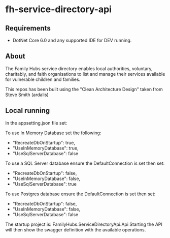 # fh-service-directory-api

## Requirements

* DotNet Core 6.0 and any supported IDE for DEV running.

## About

The Family Hubs service directory enables local authorities, voluntary, charitably, and faith organisations to list and manage their services available for vulnerable children and families.

This repos has been built using the "Clean Architecture Design" taken from Steve Smith (ardalis)

## Local running

In the appsetting.json file set:

To use In Memory Database set the following:

* "RecreateDbOnStartup": true,
* "UseInMemoryDatabase": true,
* "UseSqlServerDatabase": false

To use a SQL Server database ensure the DefaultConnection is set then set:

* "RecreateDbOnStartup": false,
* "UseInMemoryDatabase": false,
* "UseSqlServerDatabase": true

To use Postgres database ensure the DefaultConnection is set then set:

* "RecreateDbOnStartup": false,
* "UseInMemoryDatabase": false,
* "UseSqlServerDatabase": false

The startup project is: FamilyHubs.ServiceDirectoryApi.Api
Starting the API will then show the swagger definition with the available operations.

